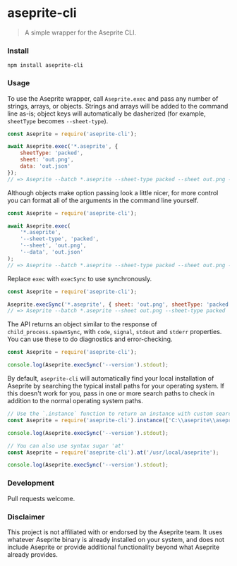 # aseprite-cli

> A simple wrapper for the Aseprite CLI.

### Install

```console
npm install aseprite-cli
```

### Usage

To use the Aseprite wrapper, call `Aseprite.exec` and pass any number of strings, arrays, or objects. Strings
and arrays will be added to the command line as-is; object keys will automatically be dasherized (for example,
`sheetType` becomes `--sheet-type`).

```js
const Aseprite = require('aseprite-cli');

await Aseprite.exec('*.aseprite', {
    sheetType: 'packed',
    sheet: 'out.png',
    data: 'out.json'
});
// => Aseprite --batch *.aseprite --sheet-type packed --sheet out.png --data out.json
```

Although objects make option passing look a little nicer, for more control you can format all of the arguments
in the command line yourself.

```js
const Aseprite = require('aseprite-cli');

await Aseprite.exec(
    '*.aseprite',
    '--sheet-type', 'packed',
    '--sheet', 'out.png',
    '--data', 'out.json'
);
// => Aseprite --batch *.aseprite --sheet-type packed --sheet out.png --data out.json
```

Replace `exec` with `execSync` to use synchronously.

```js
const Aseprite = require('aseprite-cli');

Aseprite.execSync('*.aseprite', { sheet: 'out.png', sheetType: 'packed' });
// => Aseprite --batch *.aseprite --sheet out.png --sheet-type packed
```

The API returns an object similar to the response of `child_process.spawnSync`, with `code`, `signal`,
`stdout` and `stderr` properties. You can use these to do diagnostics and error-checking.

```js
const Aseprite = require('aseprite-cli');

console.log(Aseprite.execSync('--version').stdout);
```

By default, `aseprite-cli` will automatically find your local installation of Aseprite by searching the
typical install paths for your operating system. If this doesn't work for you, pass in one or more
search paths to check in addition to the normal operating system paths.

```js
// Use the `.instance` function to return an instance with custom search paths
const Aseprite = require('aseprite-cli').instance(['C:\\aseprite\\aseprite.exe', '~/aseprite/aseprite']);

console.log(Aseprite.execSync('--version').stdout);
```

```js
// You can also use syntax sugar 'at'
const Aseprite = require('aseprite-cli').at('/usr/local/aseprite');

console.log(Aseprite.execSync('--version').stdout);
```

### Development

Pull requests welcome.

### Disclaimer

This project is not affiliated with or endorsed by the Aseprite team. It uses whatever Aseprite binary
is already installed on your system, and does not include Aseprite or provide additional functionality
beyond what Aseprite already provides.
